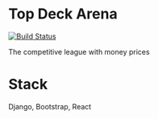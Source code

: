 # Top Deck Arena
[![Build Status](https://travis-ci.org/kevotovar/topdeck-arena.svg?branch=master)](https://travis-ci.org/kevotovar/topdeck-arena)

The competitive league with money prices

# Stack

Django, Bootstrap, React
